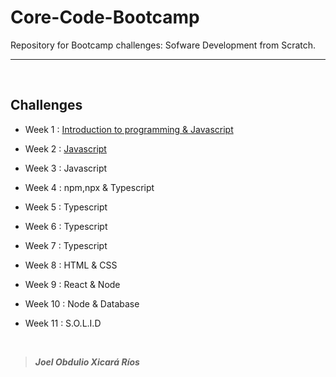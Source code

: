 # Core-Code-Bootcamp

Repository for Bootcamp challenges: Sofware Development from Scratch.

---

<br>

## Challenges

- Week 1 : [Introduction to programming & Javascript](./Challenges/Week1/Challenges-Week1.md)

- Week 2 : [Javascript](./Challenges/Week2/Challenges-Week2.md)

- Week 3 : Javascript

- Week 4 : npm,npx & Typescript

- Week 5 : Typescript

- Week 6 : Typescript

- Week 7 : Typescript

- Week 8 : HTML & CSS

- Week 9 : React & Node

- Week 10 : Node & Database

- Week 11 : S.O.L.I.D

<br>

> **_Joel Obdulio Xicará Ríos_**